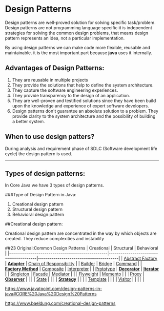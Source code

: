 # Design Patterns

Design patterns are well-proved solution for solving specific task/problem. Design patterns are not programming 
language specific it is independent strategies for solving the common design problems,
that means design pattern represents an idea, not a particular implementation. 

By using design patterns we can make code more flexible, reusable and  maintainable.
it is the most important part because 
**java** uses it internally.

## Advantages of Design Patterns:

1. They are reusable in multiple projects
2. They provide the solutions that help to define the system architecture.
3. They capture the software engineering experiences.
4. They provide transparency to the design of an application.
5. They are well-proven and testified solutions since they have been build upon the knowledge and experience of expert 
software developers.
6. Design patterns don't guarantee an absolute solution to a problem. They provide clarity to the system architecture 
and the possibility of building a better system.


## When to use design patters?
 During analysis and requirement phase of SDLC (Software development life cycle) the design pattern is used.

-----------------------------------------------------------
## Types of design patterns:
In Core Java we have 3 types of design patterns.

###Type of Design Pattern in Java:
1. Creational design pattern
2. Structural design pattern
3. Behavioral design pattern

##Creational design pattern:

Creational design pattern are concentrated in the way by which objects are created. They reduce complexities 
and instability 


##23 Original:Common Design Patterns
| Creational                                       | Structural                              | Behavioral                              |
|--------------------------------------------------|-----------------------------------------|-----------------------------------------|
| [Abstract Factory](./creational/abstractfactory) | **[Adapter](./structural/adapter)**     | [Chain of Responsibility](./behavioral) |
| [Builder](./creational/builder)                  | [Bridge](./structural)                  | [Command](./behavioral)                 |
| **[Factory Method](./creational)**               | [Composite](./structural)               | [Interpreter](./behavioral)             |
| [Prototype](./creational)                        | **[Decorator](./structural/decorator)** | **[Iterator](./behavioral/iterator)**   |
| [Singleton](./creational/singleton)              | [Facade](./structural/facade)           | [Mediator](./behavioral)                |
|                                                  | [Flyweight](./structural)               | [Memento](./behavioral)                 |
|                                                  | [Proxy](./structural/proxy)             | **[Observer](./behavioral/observer)**   |
|                                                  |                                         | [State](./behavioral)                   |
|                                                  |                                         | **[Strategy](./behavioral/strategy)**   |
|                                                  |                                         | [Template](./behavioral)                |
|                                                  |                                         | [Visitor](./behavioral)                 |
|                                                  |                                         |                                         |


https://www.javatpoint.com/design-patterns-in-java#CORE%20Java%20Design%20Patterns

https://www.baeldung.com/creational-design-patterns
